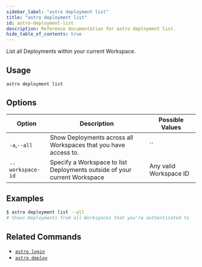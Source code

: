 ```yaml
---
sidebar_label: "astro deployment list"
title: "astro deployment list"
id: astro-deployment-list
description: Reference documentation for astro deployment list.
hide_table_of_contents: true
---
```


List all Deployments within your current Workspace.

## Usage

```sh
astro deployment list
```

## Options

| Option  | Description                             | Possible Values |
| ------- | --------------------------------------- | --------------- |
| `-a`,`--all` | Show Deployments across all Workspaces that you have access to. | ``              |
| `--workspace-id` | Specify a Workspace to list Deployments outside of your current Workspace | Any valid Workspace ID                                            |

## Examples

```sh
$ astro deployment list --all
# Shows Deployments from all Workspaces that you're authenticated to
```

## Related Commands

- [`astro login`](cli/astro-login.md)
- [`astro deploy`](cli/astro-deploy.md)
